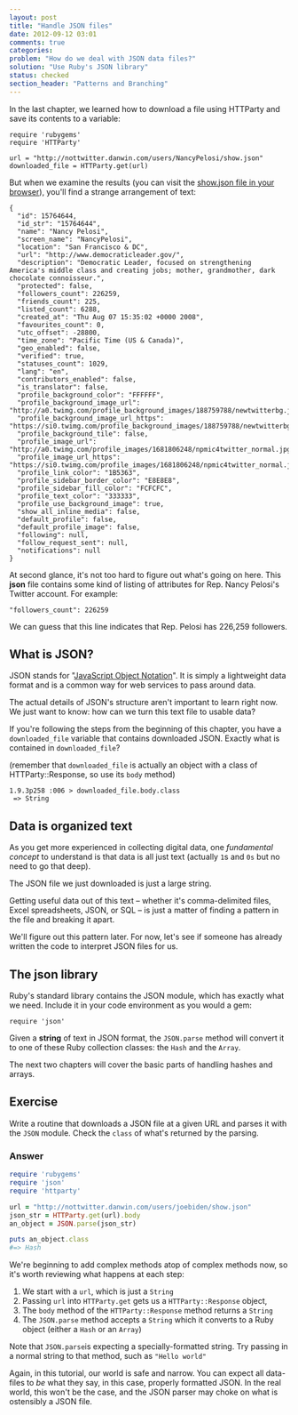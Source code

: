 ```yaml
---
layout: post
title: "Handle JSON files"
date: 2012-09-12 03:01
comments: true
categories: 
problem: "How do we deal with JSON data files?"
solution: "Use Ruby's JSON library"
status: checked
section_header: "Patterns and Branching"
---
```

 
In the last chapter, we learned how to download a file using HTTParty and save its contents to a variable:


```
require 'rubygems'
require 'HTTParty'

url = "http://nottwitter.danwin.com/users/NancyPelosi/show.json"
downloaded_file = HTTParty.get(url)

```

But when we examine the results (you can visit the [show.json file in your browser](http://nottwitter.danwin.com/users/NancyPelosi/show.json)), you'll find a strange arrangement of text:


``` plain
{
  "id": 15764644,
  "id_str": "15764644",
  "name": "Nancy Pelosi",
  "screen_name": "NancyPelosi",
  "location": "San Francisco & DC",
  "url": "http://www.democraticleader.gov/",
  "description": "Democratic Leader, focused on strengthening America's middle class and creating jobs; mother, grandmother, dark chocolate connoisseur.",
  "protected": false,
  "followers_count": 226259,
  "friends_count": 225,
  "listed_count": 6288,
  "created_at": "Thu Aug 07 15:35:02 +0000 2008",
  "favourites_count": 0,
  "utc_offset": -28800,
  "time_zone": "Pacific Time (US & Canada)",
  "geo_enabled": false,
  "verified": true,
  "statuses_count": 1029,
  "lang": "en",
  "contributors_enabled": false,
  "is_translator": false,
  "profile_background_color": "FFFFFF",
  "profile_background_image_url": "http://a0.twimg.com/profile_background_images/188759788/newtwitterbg.jpg",
  "profile_background_image_url_https": "https://si0.twimg.com/profile_background_images/188759788/newtwitterbg.jpg",
  "profile_background_tile": false,
  "profile_image_url": "http://a0.twimg.com/profile_images/1681806248/npmic4twitter_normal.jpg",
  "profile_image_url_https": "https://si0.twimg.com/profile_images/1681806248/npmic4twitter_normal.jpg",
  "profile_link_color": "1B5363",
  "profile_sidebar_border_color": "E8E8E8",
  "profile_sidebar_fill_color": "FCFCFC",
  "profile_text_color": "333333",
  "profile_use_background_image": true,
  "show_all_inline_media": false,
  "default_profile": false,
  "default_profile_image": false,
  "following": null,
  "follow_request_sent": null,
  "notifications": null
}
```

At second glance, it's not too hard to figure out what's going on here. This **json** file contains some kind of listing of attributes for Rep. Nancy Pelosi's Twitter account. For example:

`"followers_count": 226259`

We can guess that this line indicates that Rep. Pelosi has 226,259 followers.


## What is JSON?

JSON stands for "[JavaScript Object Notation](http://en.wikipedia.org/wiki/JSON)". It is simply a lightweight data format and is a common way for web services to pass around data.

The actual details of JSON's structure aren't important to learn right now. We just want to know: how can we turn this text file to usable data?

If you're following the steps from the beginning of this chapter, you have a `downloaded_file` variable that contains downloaded JSON. Exactly what is contained in `downloaded_file`?

(remember that `downloaded_file` is actually an object with a class of HTTParty::Response, so use its `body` method)

```
1.9.3p258 :006 > downloaded_file.body.class
 => String 
```

## Data is organized text

As you get more experienced in collecting digital data, one *fundamental concept* to understand is that data is all just text (actually `1`s and `0s` but no need to go that deep).

The JSON file we just downloaded is just a large string.

Getting useful data out of this text &ndash; whether it's comma-delimited files, Excel spreadsheets, JSON, or SQL &ndash; is just a matter of finding a pattern in the file and breaking it apart.

We'll figure out this pattern later. For now, let's see if someone has already written the code to interpret JSON files for us.


## The json library

Ruby's standard library contains the JSON module, which has exactly what we need. Include it in your code environment as you would a gem:

```
require 'json'
```

Given a **string** of text in JSON format, the `JSON.parse` method will convert it to one of these Ruby collection classes: the `Hash` and the `Array`.

The next two chapters will cover the basic parts of handling hashes and arrays.


## Exercise

Write a routine that downloads a JSON file at a given URL and parses it with the `JSON` module. Check the `class` of what's returned by the parsing.

### Answer

``` ruby
require 'rubygems'
require 'json'
require 'httparty'

url = "http://nottwitter.danwin.com/users/joebiden/show.json"
json_str = HTTParty.get(url).body
an_object = JSON.parse(json_str)

puts an_object.class
#=> Hash
```

We're beginning to add complex methods atop of complex methods now, so it's worth reviewing what happens at each step:

1. We start with a `url`, which is just a `String`
2. Passing `url` into `HTTParty.get` gets us a `HTTParty::Response` object, 
3. The `body` method of the `HTTParty::Response` method returns a `String`
4. The `JSON.parse` method accepts a `String` which it converts to a Ruby object (either a `Hash` or an `Array`)

Note that `JSON.parse`is expecting a specially-formatted string. Try passing in a normal string to that method, such as `"Hello world"`

Again, in this tutorial, our world is safe and narrow. You can expect all data-files to *be* what they say, in this case, properly formatted JSON. In the real world, this won't be the case, and the JSON parser may choke on what is ostensibly a JSON file.



